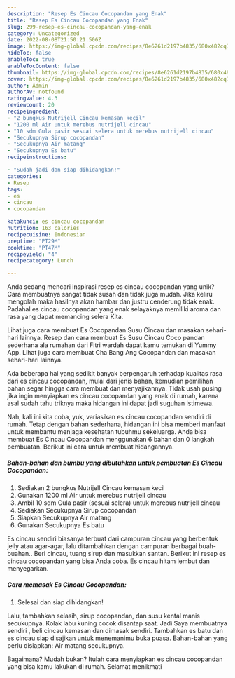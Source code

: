 ```yaml
---
description: "Resep Es Cincau Cocopandan yang Enak"
title: "Resep Es Cincau Cocopandan yang Enak"
slug: 299-resep-es-cincau-cocopandan-yang-enak
category: Uncategorized
date: 2022-08-08T21:50:21.506Z
image: https://img-global.cpcdn.com/recipes/8e6261d2197b4835/680x482cq70/es-cincau-cocopandan-foto-resep-utama.jpg
hideToc: false
enableToc: true
enableTocContent: false
thumbnail: https://img-global.cpcdn.com/recipes/8e6261d2197b4835/680x482cq70/es-cincau-cocopandan-foto-resep-utama.jpg
cover: https://img-global.cpcdn.com/recipes/8e6261d2197b4835/680x482cq70/es-cincau-cocopandan-foto-resep-utama.jpg
author: Admin
authorAv: notfound
ratingvalue: 4.3
reviewcount: 20
recipeingredient:
- "2 bungkus Nutrijell Cincau kemasan kecil"
- "1200 ml Air untuk merebus nutrijell cincau"
- "10 sdm Gula pasir sesuai selera untuk merebus nutrijell cincau"
- "Secukupnya Sirup cocopandan"
- "Secukupnya Air matang"
- "Secukupnya Es batu"
recipeinstructions:

- "Sudah jadi dan siap dihidangkan!"
categories:
- Resep
tags:
- es
- cincau
- cocopandan

katakunci: es cincau cocopandan 
nutrition: 163 calories
recipecuisine: Indonesian
preptime: "PT29M"
cooktime: "PT47M"
recipeyield: "4"
recipecategory: Lunch

---
```





Anda sedang mencari inspirasi resep es cincau cocopandan yang unik? Cara membuatnya sangat tidak susah dan tidak juga mudah. Jika keliru mengolah maka hasilnya akan hambar dan justru cenderung tidak enak. Padahal es cincau cocopandan yang enak selayaknya memiliki aroma dan rasa yang dapat memancing selera Kita.





Lihat juga cara membuat Es Cocopandan Susu Cincau dan masakan sehari-hari lainnya. Resep dan cara membuat Es Susu Cincau Coco pandan sederhana ala rumahan dari Fitri wardah dapat kamu temukan di Yummy App. Lihat juga cara membuat Cha Bang Ang Cocopandan dan masakan sehari-hari lainnya.

Ada beberapa hal yang sedikit banyak berpengaruh terhadap kualitas rasa dari es cincau cocopandan, mulai dari jenis bahan, kemudian pemilihan bahan segar hingga cara membuat dan menyajikannya. Tidak usah pusing jika ingin menyiapkan es cincau cocopandan yang enak di rumah, karena asal sudah tahu triknya maka hidangan ini dapat jadi suguhan istimewa.






Nah, kali ini kita coba, yuk, variasikan es cincau cocopandan sendiri di rumah. Tetap dengan bahan sederhana, hidangan ini bisa memberi manfaat untuk membantu menjaga kesehatan tubuhmu sekeluarga. Anda bisa membuat Es Cincau Cocopandan menggunakan 6 bahan dan 0 langkah pembuatan. Berikut ini cara untuk membuat hidangannya.

<!--inarticleads1-->

##### Bahan-bahan dan bumbu yang dibutuhkan untuk pembuatan Es Cincau Cocopandan:

1. Sediakan 2 bungkus Nutrijell Cincau kemasan kecil
1. Gunakan 1200 ml Air untuk merebus nutrijell cincau
1. Ambil 10 sdm Gula pasir (sesuai selera) untuk merebus nutrijell cincau
1. Sediakan Secukupnya Sirup cocopandan
1. Siapkan Secukupnya Air matang
1. Gunakan Secukupnya Es batu


Es cincau sendiri biasanya terbuat dari campuran cincau yang berbentuk jelly atau agar-agar, lalu ditambahkan dengan campuran berbagai buah-buahan.. Beri cincau, tuang sirup dan masukkan santan. Berikut ini resep es cincau cocopandan yang bisa Anda coba. Es cincau hitam lembut dan menyegarkan. 

<!--inarticleads2-->

##### Cara memasak Es Cincau Cocopandan:


1. Selesai dan siap dihidangkan!

Lalu, tambahkan selasih, sirup cocopandan, dan susu kental manis secukupnya. Kolak labu kuning cocok disantap saat. Jadi Saya membuatnya sendiri , beli cincau kemasan dan dimasak sendiri. Tambahkan es batu dan es cincau siap disajikan untuk menemanimu buka puasa. Bahan-bahan yang perlu disiapkan: Air matang secukupnya. 

Bagaimana? Mudah bukan? Itulah cara menyiapkan es cincau cocopandan yang bisa kamu lakukan di rumah. Selamat menikmati
